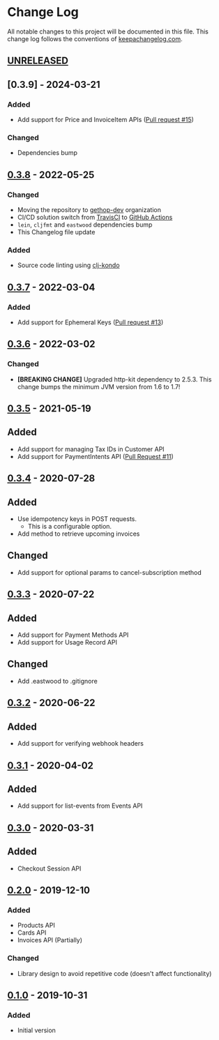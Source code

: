 # Change Log
All notable changes to this project will be documented in this file. This change log follows the conventions of [keepachangelog.com](http://keepachangelog.com/).

## [UNRELEASED]

## [0.3.9] - 2024-03-21
### Added
- Add support for Price and InvoiceItem APIs ([Pull request #15](https://github.com/gethop-dev/payments.stripe/pull/15))

### Changed
- Dependencies bump

## [0.3.8] - 2022-05-25
### Changed
- Moving the repository to [gethop-dev](https://github.com/gethop-dev) organization
- CI/CD solution switch from [TravisCI](https://travis-ci.org/) to [GitHub Actions](Ihttps://github.com/features/actions)
- `lein`, `cljfmt` and `eastwood` dependencies bump
- This Changelog file update

### Added
- Source code linting using [clj-kondo](https://github.com/clj-kondo/clj-kondo)

## [0.3.7] - 2022-03-04
### Added
- Add support for Ephemeral Keys ([Pull request #13](https://github.com/gethop-dev/payments.stripe/pull/13))

## [0.3.6] - 2022-03-02
### Changed
- **[BREAKING CHANGE]** Upgraded http-kit dependency to 2.5.3. This change bumps the minimum JVM version from 1.6 to 1.7!

## [0.3.5] - 2021-05-19
## Added
- Add support for managing Tax IDs in Customer API
- Add support for PaymentIntents API ([Pull Request #11](https://github.com/gethop-dev/payments.stripe/pull/11))

## [0.3.4] - 2020-07-28
## Added
- Use idempotency keys in POST requests.
  - This is a configurable option.
- Add method to retrieve upcoming invoices
## Changed
- Add support for optional params to cancel-subscription method

## [0.3.3] - 2020-07-22
## Added
- Add support for Payment Methods API
- Add support for Usage Record API
## Changed
- Add .eastwood to .gitignore

## [0.3.2] - 2020-06-22
## Added
- Add support for verifying webhook headers

## [0.3.1] - 2020-04-02
## Added
- Add support for list-events from Events API

## [0.3.0] - 2020-03-31
## Added
- Checkout Session API

## [0.2.0] - 2019-12-10
### Added
- Products API
- Cards API
- Invoices API (Partially)
### Changed
- Library design to avoid repetitive code (doesn't affect functionality)

## [0.1.0] - 2019-10-31
### Added
- Initial version

[UNRELEASED]:  https://github.com/gethop-dev/payments.stripe/compare/0.3.8...HEAD
[0.3.8]: https://github.com/gethop-dev/payments.stripe/releases/tag/0.3.8
[0.3.7]: https://github.com/gethop-dev/payments.stripe/releases/tag/0.3.7
[0.3.6]: https://github.com/gethop-dev/payments.stripe/releases/tag/0.3.6
[0.3.5]: https://github.com/gethop-dev/payments.stripe/releases/tag/0.3.5
[0.3.4]: https://github.com/gethop-dev/payments.stripe/releases/tag/0.3.4
[0.3.3]: https://github.com/gethop-dev/payments.stripe/releases/tag/0.3.3
[0.3.2]: https://github.com/gethop-dev/payments.stripe/releases/tag/0.3.2
[0.3.1]: https://github.com/gethop-dev/payments.stripe/releases/tag/v0.3.1
[0.3.0]: https://github.com/gethop-dev/payments.stripe/releases/tag/0.3.0
[0.2.0]: https://github.com/gethop-dev/payments.stripe/releases/tag/0.2.0
[0.1.0]: https://github.com/gethop-dev/payments.stripe/releases/tag/0.1.0
